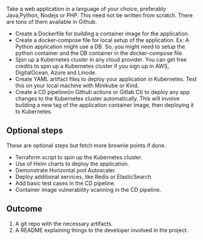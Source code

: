 Take a web application in a language of your choice, preferably Java,Python, Nodejs or PHP. This need not be written from scratch. There are tons of them available in Github.
- Create a Dockerfile for building a container image for the application.
- Create a docker-compose file for local setup of the application. Ex: A Python application might use a DB. So, you might need to setup the python container and the DB container in the docker-compose file.
- Spin up a Kubernetes cluster in any cloud provider. You can get free credits to spin up a Kubernetes cluster if you sign up in AWS, DigitalOcean, Azure and Linode.
- Create YAML artifact files to deploy your application in Kubernetes. Test this on your local machine with Minikube or Kind.
- Create a CD pipeline(in Github actions or Gitlab CI) to deploy any app changes to the Kubernetes cluster automatically. This will involve building a new tag of the application container image, then deploying it to Kubernetes.

## Optional steps
These are optional steps but fetch more brownie points if done.
- Terraform script to spin up the Kubernetes cluster.
- Use of Helm charts to deploy the application.
- Demonstrate Horizontal pod Autoscaler.
- Deploy additional services, like Redis or ElasticSearch.
- Add basic test cases in the CD pipeline.
- Container image vulnerability scanning in the CD pipeline. 

## Outcome
1. A git repo with the necessary artifacts.
2. A README explaining things to the developer involved in the project.
